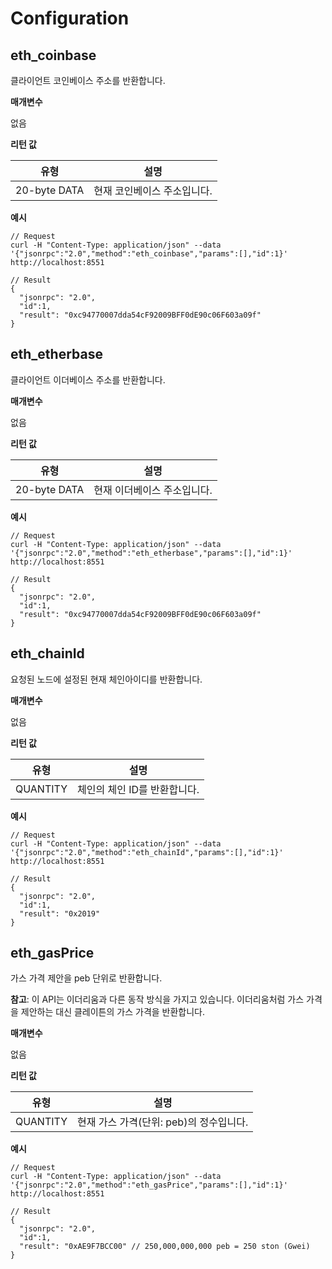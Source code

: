 # Configuration

## eth_coinbase <a id="eth_coinbase"></a>

클라이언트 코인베이스 주소를 반환합니다.

**매개변수**

없음

**리턴 값**

| 유형           | 설명              |
| ------------ | --------------- |
| 20-byte DATA | 현재 코인베이스 주소입니다. |

**예시**

```shell
// Request
curl -H "Content-Type: application/json" --data '{"jsonrpc":"2.0","method":"eth_coinbase","params":[],"id":1}' http://localhost:8551

// Result
{
  "jsonrpc": "2.0",
  "id":1,
  "result": "0xc94770007dda54cF92009BFF0dE90c06F603a09f"
}
```

## eth_etherbase <a id="eth_etherbase"></a>

클라이언트 이더베이스 주소를 반환합니다.

**매개변수**

없음

**리턴 값**

| 유형           | 설명              |
| ------------ | --------------- |
| 20-byte DATA | 현재 이더베이스 주소입니다. |

**예시**

```shell
// Request
curl -H "Content-Type: application/json" --data '{"jsonrpc":"2.0","method":"eth_etherbase","params":[],"id":1}' http://localhost:8551

// Result
{
  "jsonrpc": "2.0",
  "id":1,
  "result": "0xc94770007dda54cF92009BFF0dE90c06F603a09f"
}
```

## eth_chainId <a id="eth_chainid"></a>

요청된 노드에 설정된 현재 체인아이디를 반환합니다.

**매개변수**

없음

**리턴 값**

| 유형       | 설명                |
| -------- | ----------------- |
| QUANTITY | 체인의 체인 ID를 반환합니다. |

**예시**

```shell
// Request
curl -H "Content-Type: application/json" --data '{"jsonrpc":"2.0","method":"eth_chainId","params":[],"id":1}' http://localhost:8551

// Result
{
  "jsonrpc": "2.0",
  "id":1,
  "result": "0x2019"
}
```

## eth_gasPrice <a id="eth_gasprice"></a>

가스 가격 제안을 peb 단위로 반환합니다.

**참고**: 이 API는 이더리움과 다른 동작 방식을 가지고 있습니다. 이더리움처럼 가스 가격을 제안하는 대신 클레이튼의 가스 가격을 반환합니다.

**매개변수**

없음

**리턴 값**

| 유형       | 설명                                           |
| -------- | -------------------------------------------- |
| QUANTITY | 현재 가스 가격(단위: peb)의 정수입니다. |

**예시**

```shell
// Request
curl -H "Content-Type: application/json" --data '{"jsonrpc":"2.0","method":"eth_gasPrice","params":[],"id":1}' http://localhost:8551

// Result
{
  "jsonrpc": "2.0",
  "id":1,
  "result": "0xAE9F7BCC00" // 250,000,000,000 peb = 250 ston (Gwei)
}
```
